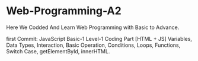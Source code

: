 # Web-Programming-A2
Here We Codded And Learn Web Programming with Basic to Advance.<br>

first Commit:
JavaScript Basic-1 Level-1 Coding Part [HTML + JS]
Variables, Data Types, Interaction, Basic Operation, Conditions, Loops, Functions, Switch Case, getElementById, innerHTML.
